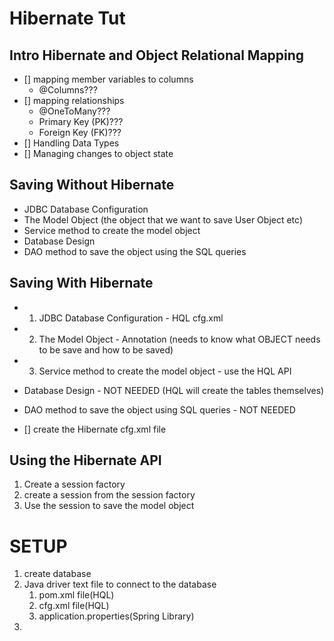 # Hibernate Tut

## Intro Hibernate and Object Relational Mapping

- [] mapping member variables to columns
  - @Columns???
- [] mapping relationships
  - @OneToMany???
  - Primary Key (PK)???
  - Foreign Key (FK)???
- [] Handling Data Types
- [] Managing changes to object state

## Saving Without Hibernate

- JDBC Database Configuration
- The Model Object (the object that we want to save User Object etc)
- Service method to create the model object
- Database Design
- DAO method to save the object using the SQL queries

## Saving With Hibernate

- 1. JDBC Database Configuration - HQL cfg.xml
- 2. The Model Object - Annotation (needs to know what OBJECT needs to be save and how to be saved)
- 3. Service method to create the model object - use the HQL API
- Database Design - NOT NEEDED (HQL will create the tables themselves)
- DAO method to save the object using SQL queries - NOT NEEDED

- [] create the Hibernate cfg.xml file

## Using the Hibernate API

1. Create a session factory
2. create a session from the session factory
3. Use the session to save the model object

# SETUP

1. create database
2. Java driver text file to connect to the database
   1. pom.xml file(HQL)
   2. cfg.xml file(HQL)
   3. application.properties(Spring Library)
3.
